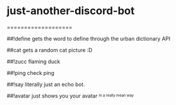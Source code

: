 # just-another-discord-bot
===================

##!define 
gets the word to define through the urban dictionary API

##cat
gets a random cat picture :D

##!zucc 
flaming duck

##!ping 
check ping

##!say 
literally just an echo bot.

##!avatar 
just shows you your avatar <sup><sub> in a really mean way </sub></sup>
